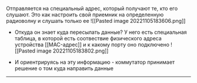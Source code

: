 Отправляется на специальный адрес, который получают  те, кто его слушают. Это как настроить свой приемник на определенную радиоволну и слушать только ее
![[Pasted image 20221105183606.png]]
- Откуда он знает куда пересылать данные? У него есть специальная таблица, в которой есть соотвествие физического адреса устройства [[MAC-адрес]] и к какому порту оно подключено
![[Pasted image 20221105183802.png]]

- И ориентрируясь на эту информацию - коммутатор принимает решение о том куда направить данные
---------------------------

